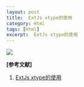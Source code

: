 ```yaml
---
layout: post
title:  ExtJs xtype的使用 
category: Html
tags: [Html]
excerpt:  ExtJs xtype的使用
---
```


![](http://www.nangongyibin.com/assets/images/Web/Html/70.png)

**[参考文献]**

1. [ExtJs xtype的使用](https://blog.csdn.net/idomyway/article/details/78768384 "")


